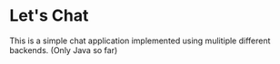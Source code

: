# Let's Chat #
This is a simple chat application implemented using mulitiple different backends. (Only Java so far)